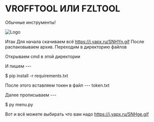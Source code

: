 # VROFFTOOL ИЛИ FZLTOOL

Обычные инструменты!

![Logo](https://i.ibb.co/4JDFMcB/9.png)

Итак
Для начала скачиваем всё
https://i.yapx.ru/SNHYn.gif
После распаковываем архив.
Переходим в директорию файлов

Открываем cmd в этой директории

И пишем --- 

$ pip install -r requirements.txt

После этого вставляем токен в файл --- token.txt

Далее прописываем ---

$ py menu.py

Вот и всё можете выбирать что вам надо
https://i.yapx.ru/SNHge.gif
